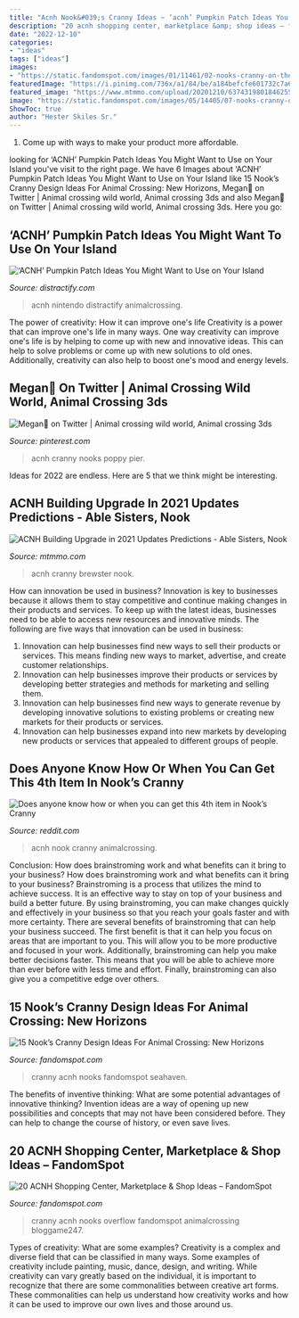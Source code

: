 ```yaml
---
title: "Acnh Nook&#039;s Cranny Ideas ~ ‘acnh’ Pumpkin Patch Ideas You Might Want To Use On Your Island"
description: "20 acnh shopping center, marketplace &amp; shop ideas – fandomspot"
date: "2022-12-10"
categories:
- "ideas"
tags: ["ideas"]
images:
- "https://static.fandomspot.com/images/01/11461/02-nooks-cranny-on-the-lake-screenshot-acnh.jpg"
featuredImage: "https://i.pinimg.com/736x/a1/84/be/a184befcfe601732c7a68de221930995.jpg"
featured_image: "https://www.mtmmo.com/upload/20201210/6374319801846255001376599.png"
image: "https://static.fandomspot.com/images/05/14405/07-nooks-cranny-overflow-acnh.jpg"
ShowToc: true
author: "Hester Skiles Sr."
---
```



1. Come up with ways to make your product more affordable.

	

		
looking for ‘ACNH’ Pumpkin Patch Ideas You Might Want to Use on Your Island you've visit to the right page. We have 6 Images about ‘ACNH’ Pumpkin Patch Ideas You Might Want to Use on Your Island like 15 Nook’s Cranny Design Ideas For Animal Crossing: New Horizons, Megan🌾 on Twitter | Animal crossing wild world, Animal crossing 3ds and also Megan🌾 on Twitter | Animal crossing wild world, Animal crossing 3ds. Here you go:
		
    
## ‘ACNH’ Pumpkin Patch Ideas You Might Want To Use On Your Island

<img loading=lazy src="https://media.distractify.com/brand-img/0zrG-xlU6/1600x838/acnh-pumpkin-patch-ideas-spooky-1601665485291.jpg" onerror="this.onerror=null;this.src='https://tse2.mm.bing.net/th?id=OIP._dVPCCan6qbUrJt4gU74PgHaD4&amp;pid=15.1';" alt="‘ACNH’ Pumpkin Patch Ideas You Might Want to Use on Your Island">

_Source: distractify.com_

>acnh nintendo distractify animalcrossing. 

	

The power of creativity: How it can improve one's life
Creativity is a power that can improve one's life in many ways. One way creativity can improve one's life is by helping to come up with new and innovative ideas. This can help to solve problems or come up with new solutions to old ones. Additionally, creativity can also help to boost one's mood and energy levels.

    
## Megan🌾 On Twitter | Animal Crossing Wild World, Animal Crossing 3ds

<img loading=lazy src="https://i.pinimg.com/736x/a1/84/be/a184befcfe601732c7a68de221930995.jpg" onerror="this.onerror=null;this.src='https://tse4.mm.bing.net/th?id=OIP.x_PXZK0oI16cALlWI5rw9AHaEK&amp;pid=15.1';" alt="Megan🌾 on Twitter | Animal crossing wild world, Animal crossing 3ds">

_Source: pinterest.com_

>acnh cranny nooks poppy pier. 

	

Ideas for 2022 are endless. Here are 5 that we think might be interesting. 

    
## ACNH Building Upgrade In 2021 Updates Predictions - Able Sisters, Nook

<img loading=lazy src="https://www.mtmmo.com/upload/20201210/6374319801846255001376599.png" onerror="this.onerror=null;this.src='https://tse2.mm.bing.net/th?id=OIP.c7w4o9-d1zeZe1GYp2ofXAHaEa&amp;pid=15.1';" alt="ACNH Building Upgrade in 2021 Updates Predictions - Able Sisters, Nook">

_Source: mtmmo.com_

>acnh cranny brewster nook. 

	

How can innovation be used in business?
Innovation is key to businesses because it allows them to stay competitive and continue making changes in their products and services. To keep up with the latest ideas, businesses need to be able to access new resources and innovative minds. The following are five ways that innovation can be used in business: 
1. Innovation can help businesses find new ways to sell their products or services. This means finding new ways to market, advertise, and create customer relationships. 
2. Innovation can help businesses improve their products or services by developing better strategies and methods for marketing and selling them. 
3. Innovation can help businesses find new ways to generate revenue by developing innovative solutions to existing problems or creating new markets for their products or services. 
4. Innovation can help businesses expand into new markets by developing new products or services that appealed to different groups of people. 

    
## Does Anyone Know How Or When You Can Get This 4th Item In Nook’s Cranny

<img loading=lazy src="https://preview.redd.it/etxnr58rhs151.jpg?auto=webp&amp;s=21a2f5840efa118d8c76f94d0c76b4ee05bbbdfd" onerror="this.onerror=null;this.src='https://tse1.mm.bing.net/th?id=OIP.s1Feng_WFZ4XlT2vj5GznwHaFj&amp;pid=15.1';" alt="Does anyone know how or when you can get this 4th item in Nook’s Cranny">

_Source: reddit.com_

>acnh nook cranny animalcrossing. 

	

Conclusion: How does brainstroming work and what benefits can it bring to your business?
How does brainstroming work and what benefits can it bring to your business? Brainstroming is a process that utilizes the mind to achieve success. It is an effective way to stay on top of your business and build a better future. By using brainstroming, you can make changes quickly and effectively in your business so that you reach your goals faster and with more certainty. There are several benefits of brainstroming that can help your business succeed. The first benefit is that it can help you focus on areas that are important to you. This will allow you to be more productive and focused in your work. Additionally, brainstroming can help you make better decisions faster. This means that you will be able to achieve more than ever before with less time and effort. Finally, brainstroming can also give you a competitive edge over others.

    
## 15 Nook’s Cranny Design Ideas For Animal Crossing: New Horizons

<img loading=lazy src="https://static.fandomspot.com/images/01/11461/02-nooks-cranny-on-the-lake-screenshot-acnh.jpg" onerror="this.onerror=null;this.src='https://tse4.mm.bing.net/th?id=OIP.h096SzorceuBhVaAJvJg4AHaEK&amp;pid=15.1';" alt="15 Nook’s Cranny Design Ideas For Animal Crossing: New Horizons">

_Source: fandomspot.com_

>cranny acnh nooks fandomspot seahaven. 

	

The benefits of inventive thinking: What are some potential advantages of innovative thinking?
Invention ideas are a way of opening up new possibilities and concepts that may not have been considered before. They can help to change the course of history, or even save lives.

    
## 20 ACNH Shopping Center, Marketplace &amp; Shop Ideas – FandomSpot

<img loading=lazy src="https://static.fandomspot.com/images/05/14405/07-nooks-cranny-overflow-acnh.jpg" onerror="this.onerror=null;this.src='https://tse2.mm.bing.net/th?id=OIP.zcO1iBT-eQskBHhNRwMWwAHaEK&amp;pid=15.1';" alt="20 ACNH Shopping Center, Marketplace &amp; Shop Ideas – FandomSpot">

_Source: fandomspot.com_

>cranny acnh nooks overflow fandomspot animalcrossing bloggame247. 

	

Types of creativity: What are some examples?
Creativity is a complex and diverse field that can be classified in many ways. Some examples of creativity include painting, music, dance, design, and writing. While creativity can vary greatly based on the individual, it is important to recognize that there are some commonalities between creative art forms. These commonalities can help us understand how creativity works and how it can be used to improve our own lives and those around us.

